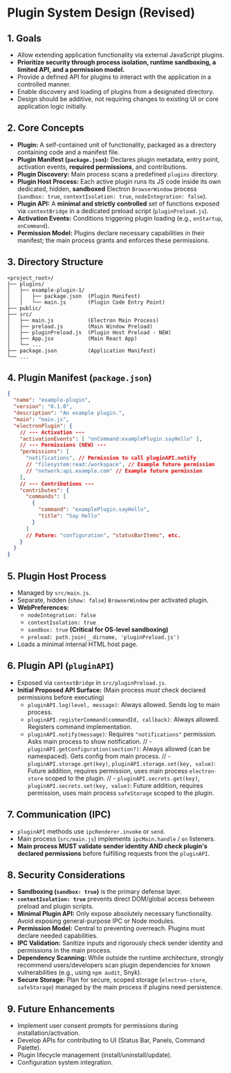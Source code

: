# Plugin System Design (Revised)

## 1. Goals

-   Allow extending application functionality via external JavaScript plugins.
-   **Prioritize security through process isolation, runtime sandboxing, a limited API, and a permission model.**
-   Provide a defined API for plugins to interact with the application in a controlled manner.
-   Enable discovery and loading of plugins from a designated directory.
-   Design should be additive, not requiring changes to existing UI or core application logic initially.

## 2. Core Concepts

-   **Plugin:** A self-contained unit of functionality, packaged as a directory containing code and a manifest file.
-   **Plugin Manifest (`package.json`):** Declares plugin metadata, entry point, activation events, **required permissions**, and contributions.
-   **Plugin Discovery:** Main process scans a predefined `plugins` directory.
-   **Plugin Host Process:** Each active plugin runs its JS code inside its own dedicated, hidden, **sandboxed** Electron `BrowserWindow` process (`sandbox: true`, `contextIsolation: true`, `nodeIntegration: false`).
-   **Plugin API:** A **minimal and strictly controlled** set of functions exposed via `contextBridge` in a dedicated preload script (`pluginPreload.js`).
-   **Activation Events:** Conditions triggering plugin loading (e.g., `onStartup`, `onCommand`).
-   **Permission Model:** Plugins declare necessary capabilities in their manifest; the main process grants and enforces these permissions.

## 3. Directory Structure

```
<project_root>/
├── plugins/
│   ├── example-plugin-1/
│   │   ├── package.json  (Plugin Manifest)
│   │   └── main.js       (Plugin Code Entry Point)
├── public/
├── src/
│   ├── main.js           (Electron Main Process)
│   ├── preload.js        (Main Window Preload)
│   ├── pluginPreload.js  (Plugin Host Preload - NEW)
│   ├── App.jsx           (Main React App)
│   └── ...
├── package.json          (Application Manifest)
└── ...
```

## 4. Plugin Manifest (`package.json`)

```json
{
  "name": "example-plugin",
  "version": "0.1.0",
  "description": "An example plugin.",
  "main": "main.js",
  "electronPlugin": {
    // --- Activation ---
    "activationEvents": [ "onCommand:examplePlugin.sayHello" ],
    // --- Permissions (NEW) ---
    "permissions": [
      "notifications", // Permission to call pluginAPI.notify
      // "filesystem:read:/workspace", // Example future permission
      // "network:api.example.com" // Example future permission
    ],
    // --- Contributions ---
    "contributes": {
      "commands": [
        {
          "command": "examplePlugin.sayHello",
          "title": "Say Hello"
        }
      ]
      // Future: "configuration", "statusBarItems", etc.
    }
  }
}
```

## 5. Plugin Host Process

-   Managed by `src/main.js`.
-   Separate, hidden (`show: false`) `BrowserWindow` per activated plugin.
-   **WebPreferences:**
    -   `nodeIntegration: false`
    -   `contextIsolation: true`
    -   `sandbox: true` **(Critical for OS-level sandboxing)**
    -   `preload: path.join(__dirname, 'pluginPreload.js')`
-   Loads a minimal internal HTML host page.

## 6. Plugin API (`pluginAPI`)

-   Exposed via `contextBridge` in `src/pluginPreload.js`.
-   **Initial Proposed API Surface:** (Main process *must* check declared permissions before executing)
    -   `pluginAPI.log(level, message)`: Always allowed. Sends log to main process.
    -   `pluginAPI.registerCommand(commandId, callback)`: Always allowed. Registers command implementation.
    -   `pluginAPI.notify(message)`: Requires `"notifications"` permission. Asks main process to show notification.
    // - `pluginAPI.getConfiguration(section?)`: Always allowed (can be namespaced). Gets config from main process.
    // - `pluginAPI.storage.get(key)`, `pluginAPI.storage.set(key, value)`: Future addition, requires permission, uses main process `electron-store` scoped to the plugin.
    // - `pluginAPI.secrets.get(key)`, `pluginAPI.secrets.set(key, value)`: Future addition, requires permission, uses main process `safeStorage` scoped to the plugin.

## 7. Communication (IPC)

-   `pluginAPI` methods use `ipcRenderer.invoke` or `send`.
-   Main process (`src/main.js`) implements `ipcMain.handle` / `on` listeners.
-   **Main process MUST validate sender identity AND check plugin's declared permissions** before fulfilling requests from the `pluginAPI`.

## 8. Security Considerations

-   **Sandboxing (`sandbox: true`)** is the primary defense layer.
-   **`contextIsolation: true`** prevents direct DOM/global access between preload and plugin scripts.
-   **Minimal Plugin API:** Only expose absolutely necessary functionality. Avoid exposing general-purpose IPC or Node modules.
-   **Permission Model:** Central to preventing overreach. Plugins must declare needed capabilities.
-   **IPC Validation:** Sanitize inputs and rigorously check sender identity and permissions in the main process.
-   **Dependency Scanning:** While outside the runtime architecture, strongly recommend users/developers scan plugin dependencies for known vulnerabilities (e.g., using `npm audit`, Snyk).
-   **Secure Storage:** Plan for secure, scoped storage (`electron-store`, `safeStorage`) managed by the main process if plugins need persistence.

## 9. Future Enhancements

-   Implement user consent prompts for permissions during installation/activation.
-   Develop APIs for contributing to UI (Status Bar, Panels, Command Palette).
-   Plugin lifecycle management (install/uninstall/update).
-   Configuration system integration. 